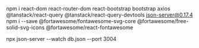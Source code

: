 npm i react-dom react-router-dom react-bootstrap bootstrap axios @tanstack/react-query @tanstack/react-query-devtools json-server@0.17.4
npm i --save @fortawesome/fontawesome-svg-core @fortawesome/free-solid-svg-icons @fortawesome/react-fontawesome

npx json-server --watch db.json --port 3004
